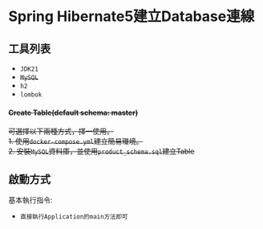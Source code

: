 # Spring Hibernate5建立Database連線

## 工具列表
- `JDK21`
- ~~`MySQL`~~
- `h2`
- `lombok`

#### ~~Create Table(default schema: master)~~
~~可選擇以下兩種方式，擇一使用。~~  
~~1. 使用`docker-compose.yml`建立簡易環境。~~  
~~2. 安裝`MySQL`資料庫，並使用`product_schema.sql`建立Table~~

## 啟動方式
基本執行指令:
- `直接執行Application的main方法即可`
